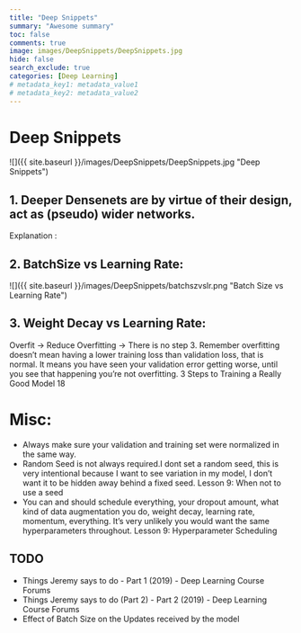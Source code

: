 ```yaml
---
title: "Deep Snippets"
summary: "Awesome summary"
toc: false
comments: true
image: images/DeepSnippets/DeepSnippets.jpg
hide: false
search_exclude: true
categories: [Deep Learning]
# metadata_key1: metadata_value1
# metadata_key2: metadata_value2
---
```


# Deep Snippets

![]({{ site.baseurl }}/images/DeepSnippets/DeepSnippets.jpg "Deep Snippets")
## 1. Deeper Densenets are by virtue of their design, act as (pseudo) wider networks. 
Explanation :   
  


## 2. BatchSize vs Learning Rate:
![]({{ site.baseurl }}/images/DeepSnippets/batchszvslr.png "Batch Size vs Learning Rate")

## 3. Weight Decay vs Learning Rate:
Overfit -> Reduce Overfitting -> There is no step 3. Remember overfitting doesn’t mean having a lower training loss than validation loss, that is normal. It means you have seen your validation error getting worse, until you see that happening you’re not overfitting. 3 Steps to Training a Really Good Model 18


# Misc:
- Always make sure your validation and training set were normalized in the same way.
- Random Seed is not always required.I dont set a random seed, this is very intentional because I want to see variation in my model, I don’t want it to be hidden away behind a fixed seed. Lesson 9: When not to use a seed 
- You can and should schedule everything, your dropout amount, what kind of data augmentation you do, weight decay, learning rate, momentum, everything. It’s very unlikely you would want the same hyperparameters throughout. Lesson 9: Hyperparameter Scheduling

## TODO
- Things Jeremy says to do - Part 1 (2019) - Deep Learning Course Forums
- Things Jeremy says to do (Part 2) - Part 2 (2019) - Deep Learning Course Forums
- Effect of Batch Size on the Updates received by the model


